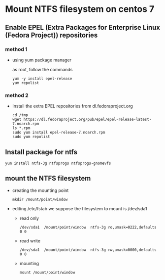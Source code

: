 # Mount NTFS filesystem on centos 7

## Enable EPEL (Extra Packages for Enterprise Linux (Fedora Project)) repositories
### method 1
* using yum package manager

  as root, follow the commands
  ```
  yum -y install epel-release
  yum repolist
  ```
### method 2
* Install the extra EPEL repositories from dl.fedoraproject.org
  ```
  cd /tmp
  wget https://dl.fedoraproject.org/pub/epel/epel-release-latest-7.noarch.rpm
  ls *.rpm
  sudo yum install epel-release-7.noarch.rpm
  sudo yum repolist
  ```
## Install package for ntfs

  ```
  yum install ntfs-3g ntfsprogs ntfsprogs-gnomevfs
  ```
## mount the NTFS filesystem
* creating the mounting point

  ```
  mkdir /mount/point/window
  ```
* editing /etc/fstab
    we suppose the filesystem to mount is /dev/sda1
    * read only
    
        ```
        /dev/sda1  /mount/point/window  ntfs-3g ro,umask=0222,defaults 0 0
        ```
    * read write
    
        ```
        /dev/sda1  /mount/point/window  ntfs-3g rw,umask=0000,defaults 0 0
        ```
    * mounting
    
      ```
      mount /mount/point/window
      ```
        
